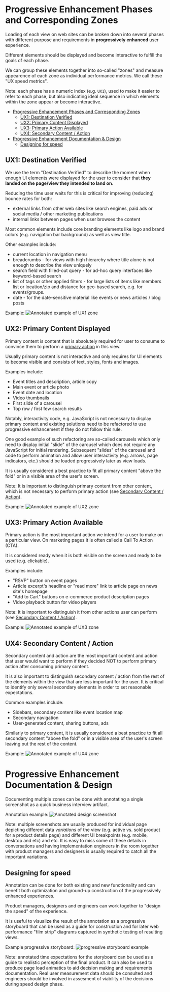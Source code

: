 # Progressive Enhancement Phases and Corresponding Zones

Loading of each view on web sites can be broken down into several phases with different purpose and requirements in **progressively enhanced** user experience.

Different elements should be displayed and become interactive to fulfill the goals of each phase.

We can group these elements together into so-called "zones" and measure appearence of each zone as individual performance metrics. We call these "UX speed metrics".

Note: each phase has a numeric index (e.g. `UX1`), used to make it easier to refer to each phase, but also indicating ideal sequence in which elements within the zone appear or become interactive.

-   [Progressive Enhancement Phases and Corresponding Zones](#progressive-enhancement-phases-and-corresponding-zones)
    -   [UX1: Destination Verified](#ux1-destination-verified)
    -   [UX2: Primary Content Displayed](#ux2-primary-content-displayed)
    -   [UX3: Primary Action Available](#ux3-primary-action-available)
    -   [UX4: Secondary Content / Action](#ux4-secondary-content--action)
-   [Progressive Enhancement Documentation & Design](#progressive-enhancement-documentation--design)
    -   [Designing for speed](#designing-for-speed)

## UX1: Destination Verified

We use the term "Destination Verified" to describe the moment when enough UI elements were displayed for the user to consider that **they landed on the page/view they intended to land on**.

Reducing the time user waits for this is critical for improving (reducing) bounce rates for both:

-   external links from other web sites like search engines, paid ads or social media / other marketing publications
-   internal links between pages when user browses the content

Most common elements include core branding elements like logo and brand colors (e.g. navigation bar background) as well as view title.

Other examples include:

-   current location in navigation menu
-   breadcrumbs - for views with high hierarchy where title alone is not enough to describe the view uniquely
-   search field with filled-out query - for ad-hoc query interfaces like keyword-based search
-   list of tags or other applied filters - for large lists of items like members list or location/zip and distance for geo-based search, e.g. for events/groups.
-   date - for the date-sensitive material like events or news articles / blog posts

Example:
![Annotated example of UX1 zone](storyboards/youtube_annotated_ux1.jpg)

## UX2: Primary Content Displayed

Primary content is content that is absolutely required for user to consume to convince them to perform a [primary action](Primary-Action) in this view.

Usually primary content is not interactive and only requires for UI elements to become visible and consists of text, styles, fonts and images.

Examples include:

-   Event titles and description, article copy
-   Main event or article photo
-   Event date and location
-   Video thumbnails
-   First slide of a carousel
-   Top row / first few search results

Notably, interactivity code, e.g. JavaScript is not necessary to display primary content and existing solutions need to be refactored to use progressive enhancement if they do not follow this rule.

One good example of such refactoring are so-called carousels which only need to display initial "slide" of the carousel which does not require any JavaScript for initial rendering. Subsequent "slides" of the carousel and code to perform animation and allow user interactivity (e.g. arrows, page
indicators, etc.) should be loaded progressively later as view loads.

It is usually considered a best practice to fit all primary content "above the fold" or in a visible area of the user's screen.

Note: It is important to distinguish primary content from other content, which is not necessary to perform primary action (see [Secondary Content / Action](#ux4-secondary-content-action)).

Example:
![Annotated example of UX2 zone](storyboards/youtube_annotated_ux2.jpg)

## UX3: Primary Action Available

Primary action is the most important action we intend for a user to make on a particular view.
On marketing pages it is often called a Call To Action (CTA).

It is considered ready when it is both visible on the screen and ready to be used (e.g. clickable).

Examples include:

-   "RSVP" button on event pages
-   Article excerpt's headline or "read more" link to article page on news site's homepage
-   "Add to Cart" buttons on e-commerce product description pages
-   Video playback button for video players

Note: It is important to distinguish it from other actions user can perform (see [Secondary Content / Action](#ux4-secondary-content-action)).

Example:
![Annotated example of UX3 zone](storyboards/youtube_annotated_ux3.jpg)

## UX4: Secondary Content / Action

Secondary content and action are the most important content and action that user would want to perform if they decided NOT to perform primary action after consuming primary content.

It is also important to distinguish secondary content / action from the rest of the elements within the view that are less important for the user. It is critical to identify only several secondary elements in order to set reasonable expectations.

Common examples include:

-   Sidebars, secondary content like event location map
-   Secondary navigation
-   User-generated content, sharing buttons, ads

Similarly to primary content, it is usually considered a best practice to fit all secondary content "above the fold" or in a visible area of the user's screen leaving out the rest of the content.

Example:
![Annotated example of UX4 zone](storyboards/youtube_annotated_ux4.jpg)

# Progressive Enhancement Documentation & Design

Documenting multiple zones can be done with annotating a single screenshot as a quick business interview artifact.

Annotation example:
![Annotated design screenshot](storyboards/youtube_annotated.png)

Note: multiple screenshots are usually produced for individual page depicting different data _variations_ of the view (e.g. active vs. sold product for a product details page) and different UI breakpoints (e.g. mobile, desktop and etc) and etc. It is easy to miss some of these details in conversations and having implementation engineers in the room together with product managers and designers is usually required to catch all the important variations.

## Designing for speed

Annotation can be done for both existing and new functionality and can benefit both optimization and ground-up construction of the progressively enhanced experiences.

Product managers, designers and engineers can work together to "design the speed" of the experience.

It is useful to visualize the result of the annotation as a progressive storyboard that can be used as a guide for construction and for later web performance "film strip" diagrams captured in synthetic testing of resulting views.

Example progressive storyboard:
![progressive storyboard example](storyboards/youtube_storyboard.jpg)

Note: annotated time expectations for the storyboard can be used as a guide to realistic perception of the final product. It can also be used to produce page load animatics to aid decision making and requirements documentation. Real user measurement data should be consulted and engineers should be involved in assesment of viability of the decisions during speed design phase.
